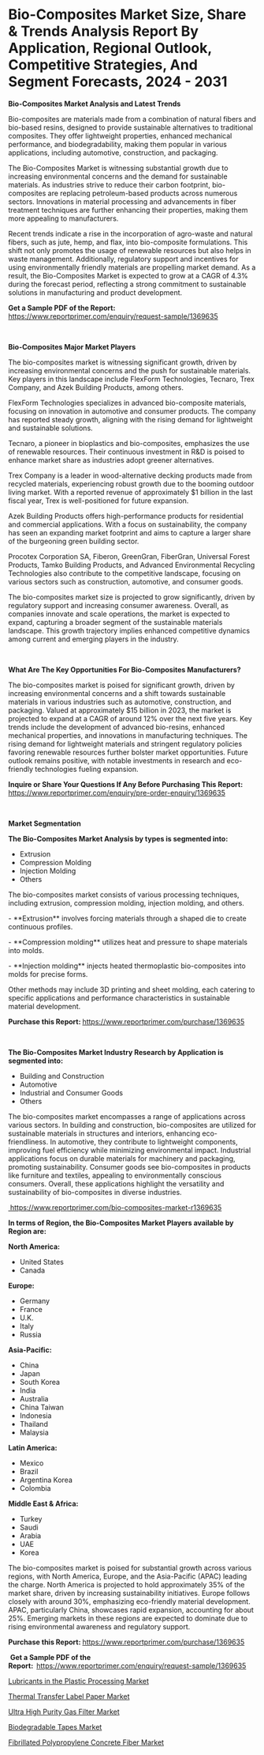 <p><h1>Bio-Composites Market Size, Share & Trends Analysis Report By Application, Regional Outlook, Competitive Strategies, And Segment Forecasts, 2024 - 2031</h1></p><p><strong>Bio-Composites Market Analysis and Latest Trends</strong></p>
<p><p>Bio-composites are materials made from a combination of natural fibers and bio-based resins, designed to provide sustainable alternatives to traditional composites. They offer lightweight properties, enhanced mechanical performance, and biodegradability, making them popular in various applications, including automotive, construction, and packaging.</p><p>The Bio-Composites Market is witnessing substantial growth due to increasing environmental concerns and the demand for sustainable materials. As industries strive to reduce their carbon footprint, bio-composites are replacing petroleum-based products across numerous sectors. Innovations in material processing and advancements in fiber treatment techniques are further enhancing their properties, making them more appealing to manufacturers.</p><p>Recent trends indicate a rise in the incorporation of agro-waste and natural fibers, such as jute, hemp, and flax, into bio-composite formulations. This shift not only promotes the usage of renewable resources but also helps in waste management. Additionally, regulatory support and incentives for using environmentally friendly materials are propelling market demand. As a result, the Bio-Composites Market is expected to grow at a CAGR of 4.3% during the forecast period, reflecting a strong commitment to sustainable solutions in manufacturing and product development.</p></p>
<p><strong>Get a Sample PDF of the Report:&nbsp;</strong> <a href="https://www.reportprimer.com/enquiry/request-sample/1369635">https://www.reportprimer.com/enquiry/request-sample/1369635</a></p>
<p>&nbsp;</p>
<p><strong>Bio-Composites Major Market Players</strong></p>
<p><p>The bio-composites market is witnessing significant growth, driven by increasing environmental concerns and the push for sustainable materials. Key players in this landscape include FlexForm Technologies, Tecnaro, Trex Company, and Azek Building Products, among others. </p><p>FlexForm Technologies specializes in advanced bio-composite materials, focusing on innovation in automotive and consumer products. The company has reported steady growth, aligning with the rising demand for lightweight and sustainable solutions.</p><p>Tecnaro, a pioneer in bioplastics and bio-composites, emphasizes the use of renewable resources. Their continuous investment in R&D is poised to enhance market share as industries adopt greener alternatives. </p><p>Trex Company is a leader in wood-alternative decking products made from recycled materials, experiencing robust growth due to the booming outdoor living market. With a reported revenue of approximately $1 billion in the last fiscal year, Trex is well-positioned for future expansion.</p><p>Azek Building Products offers high-performance products for residential and commercial applications. With a focus on sustainability, the company has seen an expanding market footprint and aims to capture a larger share of the burgeoning green building sector.</p><p>Procotex Corporation SA, Fiberon, GreenGran, FiberGran, Universal Forest Products, Tamko Building Products, and Advanced Environmental Recycling Technologies also contribute to the competitive landscape, focusing on various sectors such as construction, automotive, and consumer goods. </p><p>The bio-composites market size is projected to grow significantly, driven by regulatory support and increasing consumer awareness. Overall, as companies innovate and scale operations, the market is expected to expand, capturing a broader segment of the sustainable materials landscape. This growth trajectory implies enhanced competitive dynamics among current and emerging players in the industry.</p></p>
<p>&nbsp;</p>
<p><strong>What Are The Key Opportunities For Bio-Composites Manufacturers?</strong></p>
<p><p>The bio-composites market is poised for significant growth, driven by increasing environmental concerns and a shift towards sustainable materials in various industries such as automotive, construction, and packaging. Valued at approximately $15 billion in 2023, the market is projected to expand at a CAGR of around 12% over the next five years. Key trends include the development of advanced bio-resins, enhanced mechanical properties, and innovations in manufacturing techniques. The rising demand for lightweight materials and stringent regulatory policies favoring renewable resources further bolster market opportunities. Future outlook remains positive, with notable investments in research and eco-friendly technologies fueling expansion.</p></p>
<p><strong>Inquire or Share Your Questions If Any Before Purchasing This Report:</strong> <a href="https://www.reportprimer.com/enquiry/pre-order-enquiry/1369635">https://www.reportprimer.com/enquiry/pre-order-enquiry/1369635</a></p>
<p>&nbsp;</p>
<p><strong>Market Segmentation</strong></p>
<p><strong>The Bio-Composites Market Analysis by types is segmented into:</strong></p>
<p><ul><li>Extrusion</li><li>Compression Molding</li><li>Injection Molding</li><li>Others</li></ul></p>
<p><p>The bio-composites market consists of various processing techniques, including extrusion, compression molding, injection molding, and others. </p><p>- **Extrusion** involves forcing materials through a shaped die to create continuous profiles. </p><p>- **Compression molding** utilizes heat and pressure to shape materials into molds.</p><p>- **Injection molding** injects heated thermoplastic bio-composites into molds for precise forms. </p><p>Other methods may include 3D printing and sheet molding, each catering to specific applications and performance characteristics in sustainable material development.</p></p>
<p><strong>Purchase this Report:&nbsp;</strong><a href="https://www.reportprimer.com/purchase/1369635">https://www.reportprimer.com/purchase/1369635</a></p>
<p>&nbsp;</p>
<p><strong>The Bio-Composites Market Industry Research by Application is segmented into:</strong></p>
<p><ul><li>Building and Construction</li><li>Automotive</li><li>Industrial and Consumer Goods</li><li>Others</li></ul></p>
<p><p>The bio-composites market encompasses a range of applications across various sectors. In building and construction, bio-composites are utilized for sustainable materials in structures and interiors, enhancing eco-friendliness. In automotive, they contribute to lightweight components, improving fuel efficiency while minimizing environmental impact. Industrial applications focus on durable materials for machinery and packaging, promoting sustainability. Consumer goods see bio-composites in products like furniture and textiles, appealing to environmentally conscious consumers. Overall, these applications highlight the versatility and sustainability of bio-composites in diverse industries.</p></p>
<p><a href="https://www.reportprimer.com/bio-composites-market-r1369635">&nbsp;https://www.reportprimer.com/bio-composites-market-r1369635</a></p>
<p><strong>In terms of Region, the Bio-Composites Market Players available by Region are:</strong></p>
<p>
    <p> <strong> North America: </strong>
        <ul>
            <li>United States</li>
            <li>Canada</li>
        </ul>
        </p> 
    <p> <strong> Europe: </strong>
        <ul>
            <li>Germany</li>
            <li>France</li>
            <li>U.K.</li>
            <li>Italy</li>
            <li>Russia</li>
        </ul>
        </p> 
    <p> <strong> Asia-Pacific: </strong>
        <ul>
            <li>China</li>
            <li>Japan</li>
            <li>South Korea</li>
            <li>India</li>
            <li>Australia</li>
            <li>China Taiwan</li>
            <li>Indonesia</li>
            <li>Thailand</li>
            <li>Malaysia</li>
        </ul>
        </p> 
    <p> <strong> Latin America: </strong>
        <ul>
            <li>Mexico</li>
            <li>Brazil</li>
            <li>Argentina Korea</li>
            <li>Colombia</li>
        </ul>
        </p> 
    <p> <strong> Middle East & Africa: </strong>
        <ul>
            <li>Turkey</li>
            <li>Saudi</li>
            <li>Arabia</li>
            <li>UAE</li>
            <li>Korea</li>
        </ul>
    </p>
    </p>
<p><p>The bio-composites market is poised for substantial growth across various regions, with North America, Europe, and the Asia-Pacific (APAC) leading the charge. North America is projected to hold approximately 35% of the market share, driven by increasing sustainability initiatives. Europe follows closely with around 30%, emphasizing eco-friendly material development. APAC, particularly China, showcases rapid expansion, accounting for about 25%. Emerging markets in these regions are expected to dominate due to rising environmental awareness and regulatory support.</p></p>
<p><strong>Purchase this Report: </strong><a href="https://www.reportprimer.com/purchase/1369635">https://www.reportprimer.com/purchase/1369635</a></p>
<p>&nbsp;<strong>Get a Sample PDF of the Report:&nbsp;&nbsp;</strong><a href="https://www.reportprimer.com/enquiry/request-sample/1369635">https://www.reportprimer.com/enquiry/request-sample/1369635</a></p>
<p><strong></strong></p>
<p><p><a href="https://github.com/ChristianClark406/Market-Research-Report-List-1/blob/main/lubricants-in-the-plastic-processing-market.md">Lubricants in the Plastic Processing Market</a></p><p><a href="https://www.linkedin.com/pulse/insights-thermal-transfer-label-paper-market-share-competitive-ydp1c">Thermal Transfer Label Paper Market</a></p><p><a href="https://medium.com/@alexxis.gm/driving-market-forces-in-the-ultra-high-purity-gas-filter-market-market-trends-and-future-1fc564d119fa">Ultra High Purity Gas Filter Market</a></p><p><a href="https://www.linkedin.com/pulse/how-biodegradable-tapes-market-evolved-key-trends-regional-jgokc">Biodegradable Tapes Market</a></p><p><a href="https://issuu.com/reportprime-2/docs/fibrillated-polypropylene-concrete-_c8d322faf86bed">Fibrillated Polypropylene Concrete Fiber Market</a></p></p>